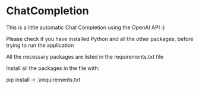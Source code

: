 # ChatCompletion
This is a little automatic Chat Completion using the OpenAI API :)

Please check if you have installed Python and all the other packages, before trying to run the application

All the necessary packages are listed in the requirements.txt file

Install all the packages in the file with:

pip install -r .\requirements.txt
